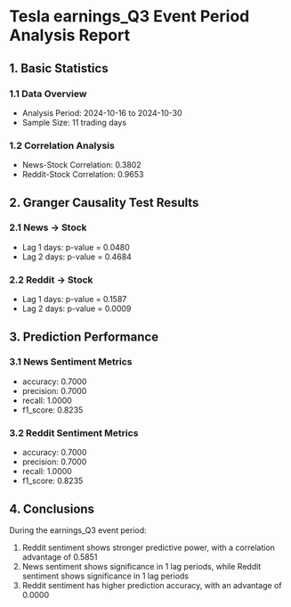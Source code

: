 # Tesla earnings_Q3 Event Period Analysis Report

## 1. Basic Statistics

### 1.1 Data Overview
- Analysis Period: 2024-10-16 to 2024-10-30
- Sample Size: 11 trading days

### 1.2 Correlation Analysis
- News-Stock Correlation: 0.3802
- Reddit-Stock Correlation: 0.9653

## 2. Granger Causality Test Results

### 2.1 News -> Stock
- Lag 1 days: p-value = 0.0480
- Lag 2 days: p-value = 0.4684

### 2.2 Reddit -> Stock
- Lag 1 days: p-value = 0.1587
- Lag 2 days: p-value = 0.0009

## 3. Prediction Performance

### 3.1 News Sentiment Metrics
- accuracy: 0.7000
- precision: 0.7000
- recall: 1.0000
- f1_score: 0.8235

### 3.2 Reddit Sentiment Metrics
- accuracy: 0.7000
- precision: 0.7000
- recall: 1.0000
- f1_score: 0.8235

## 4. Conclusions

During the earnings_Q3 event period:

1. Reddit sentiment shows stronger predictive power, with a correlation advantage of 0.5851
2. News sentiment shows significance in 1 lag periods, while Reddit sentiment shows significance in 1 lag periods
3. Reddit sentiment has higher prediction accuracy, with an advantage of 0.0000
